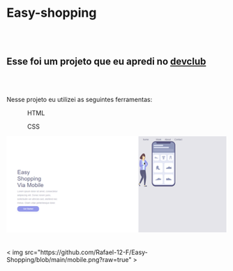 <h1> Easy-shopping</h1>
<br>
<br>
<h2> Esse foi um projeto que eu apredi no <a href="https://rodolfomori.com.br/devclub> DevClub" > devclub</a> </h2>
<br>
<br>
<p> Nesse projeto eu utilizei as seguintes ferramentas:</p>
<ol>
  <ul> HTML</ul>
  <ul> CSS</ul>
</ol>
<img src= "https://github.com/Rafael-12-F/Easy-Shopping/blob/main/pc.png?raw=true">
<br>
<br>
<br>
< img src="https://github.com/Rafael-12-F/Easy-Shopping/blob/main/mobile.png?raw=true"  >
